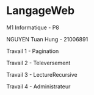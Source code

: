 # LangageWeb

M1 Informatique - P8

NGUYEN Tuan Hung - 21006891

Travail 1 - Pagination

Travail 2 - Televersement

Travail 3 - LectureRecursive

Travail 4 - Administrateur
